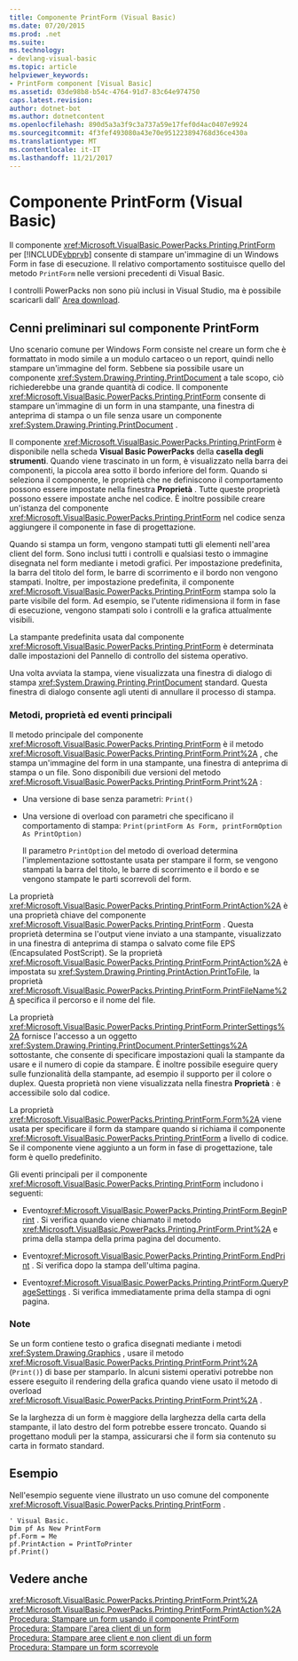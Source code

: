 ```yaml
---
title: Componente PrintForm (Visual Basic)
ms.date: 07/20/2015
ms.prod: .net
ms.suite: 
ms.technology:
- devlang-visual-basic
ms.topic: article
helpviewer_keywords:
- PrintForm component [Visual Basic]
ms.assetid: 03de98b8-b54c-4764-91d7-83c64e974750
caps.latest.revision: 
author: dotnet-bot
ms.author: dotnetcontent
ms.openlocfilehash: 890d5a3a3f9c3a737a59e17fef0d4ac0407e9924
ms.sourcegitcommit: 4f3fef493080a43e70e951223894768d36ce430a
ms.translationtype: MT
ms.contentlocale: it-IT
ms.lasthandoff: 11/21/2017
---
```

# <a name="printform-component-visual-basic"></a>Componente PrintForm (Visual Basic)
Il componente <xref:Microsoft.VisualBasic.PowerPacks.Printing.PrintForm> per [!INCLUDE[vbprvb](~/includes/vbprvb-md.md)] consente di stampare un'immagine di un Windows Form in fase di esecuzione. Il relativo comportamento sostituisce quello del metodo `PrintForm` nelle versioni precedenti di Visual Basic.  
  
 I controlli PowerPacks non sono più inclusi in Visual Studio, ma è possibile scaricarli dall' [Area download](http://www.microsoft.com/en-us/download/details.aspx?id=25169).  
  
## <a name="printform-component-overview"></a>Cenni preliminari sul componente PrintForm  
 Uno scenario comune per Windows Form consiste nel creare un form che è formattato in modo simile a un modulo cartaceo o un report, quindi nello stampare un'immagine del form. Sebbene sia possibile usare un componente <xref:System.Drawing.Printing.PrintDocument> a tale scopo, ciò richiederebbe una grande quantità di codice. Il componente <xref:Microsoft.VisualBasic.PowerPacks.Printing.PrintForm> consente di stampare un'immagine di un form in una stampante, una finestra di anteprima di stampa o un file senza usare un componente <xref:System.Drawing.Printing.PrintDocument> .  
  
 Il componente <xref:Microsoft.VisualBasic.PowerPacks.Printing.PrintForm> è disponibile nella scheda **Visual Basic PowerPacks** della **casella degli strumenti**. Quando viene trascinato in un form, è visualizzato nella barra dei componenti, la piccola area sotto il bordo inferiore del form. Quando si seleziona il componente, le proprietà che ne definiscono il comportamento possono essere impostate nella finestra **Proprietà** . Tutte queste proprietà possono essere impostate anche nel codice. È inoltre possibile creare un'istanza del componente <xref:Microsoft.VisualBasic.PowerPacks.Printing.PrintForm> nel codice senza aggiungere il componente in fase di progettazione.  
  
 Quando si stampa un form, vengono stampati tutti gli elementi nell'area client del form. Sono inclusi tutti i controlli e qualsiasi testo o immagine disegnata nel form mediante i metodi grafici. Per impostazione predefinita, la barra del titolo del form, le barre di scorrimento e il bordo non vengono stampati. Inoltre, per impostazione predefinita, il componente <xref:Microsoft.VisualBasic.PowerPacks.Printing.PrintForm> stampa solo la parte visibile del form. Ad esempio, se l'utente ridimensiona il form in fase di esecuzione, vengono stampati solo i controlli e la grafica attualmente visibili.  
  
 La stampante predefinita usata dal componente <xref:Microsoft.VisualBasic.PowerPacks.Printing.PrintForm> è determinata dalle impostazioni del Pannello di controllo del sistema operativo.  
  
 Una volta avviata la stampa, viene visualizzata una finestra di dialogo di stampa <xref:System.Drawing.Printing.PrintDocument> standard. Questa finestra di dialogo consente agli utenti di annullare il processo di stampa.  
  
### <a name="key-methods-properties-and-events"></a>Metodi, proprietà ed eventi principali  
 Il metodo principale del componente <xref:Microsoft.VisualBasic.PowerPacks.Printing.PrintForm> è il metodo <xref:Microsoft.VisualBasic.PowerPacks.Printing.PrintForm.Print%2A> , che stampa un'immagine del form in una stampante, una finestra di anteprima di stampa o un file. Sono disponibili due versioni del metodo <xref:Microsoft.VisualBasic.PowerPacks.Printing.PrintForm.Print%2A> :  
  
-   Una versione di base senza parametri: `Print()`  
  
-   Una versione di overload con parametri che specificano il comportamento di stampa: `Print(printForm As Form, printFormOption As PrintOption)`  
  
     Il parametro `PrintOption` del metodo di overload determina l'implementazione sottostante usata per stampare il form, se vengono stampati la barra del titolo, le barre di scorrimento e il bordo e se vengono stampate le parti scorrevoli del form.  
  
 La proprietà <xref:Microsoft.VisualBasic.PowerPacks.Printing.PrintForm.PrintAction%2A> è una proprietà chiave del componente <xref:Microsoft.VisualBasic.PowerPacks.Printing.PrintForm> . Questa proprietà determina se l'output viene inviato a una stampante, visualizzato in una finestra di anteprima di stampa o salvato come file EPS (Encapsulated PostScript). Se la proprietà <xref:Microsoft.VisualBasic.PowerPacks.Printing.PrintForm.PrintAction%2A> è impostata su <xref:System.Drawing.Printing.PrintAction.PrintToFile>, la proprietà <xref:Microsoft.VisualBasic.PowerPacks.Printing.PrintForm.PrintFileName%2A> specifica il percorso e il nome del file.  
  
 La proprietà <xref:Microsoft.VisualBasic.PowerPacks.Printing.PrintForm.PrinterSettings%2A> fornisce l'accesso a un oggetto <xref:System.Drawing.Printing.PrintDocument.PrinterSettings%2A> sottostante, che consente di specificare impostazioni quali la stampante da usare e il numero di copie da stampare. È inoltre possibile eseguire query sulle funzionalità della stampante, ad esempio il supporto per il colore o duplex. Questa proprietà non viene visualizzata nella finestra **Proprietà** : è accessibile solo dal codice.  
  
 La proprietà <xref:Microsoft.VisualBasic.PowerPacks.Printing.PrintForm.Form%2A> viene usata per specificare il form da stampare quando si richiama il componente <xref:Microsoft.VisualBasic.PowerPacks.Printing.PrintForm> a livello di codice. Se il componente viene aggiunto a un form in fase di progettazione, tale form è quello predefinito.  
  
 Gli eventi principali per il componente <xref:Microsoft.VisualBasic.PowerPacks.Printing.PrintForm> includono i seguenti:  
  
-   Evento<xref:Microsoft.VisualBasic.PowerPacks.Printing.PrintForm.BeginPrint> . Si verifica quando viene chiamato il metodo <xref:Microsoft.VisualBasic.PowerPacks.Printing.PrintForm.Print%2A> e prima della stampa della prima pagina del documento.  
  
-   Evento<xref:Microsoft.VisualBasic.PowerPacks.Printing.PrintForm.EndPrint> . Si verifica dopo la stampa dell'ultima pagina.  
  
-   Evento<xref:Microsoft.VisualBasic.PowerPacks.Printing.PrintForm.QueryPageSettings> . Si verifica immediatamente prima della stampa di ogni pagina.  
  
### <a name="remarks"></a>Note  
 Se un form contiene testo o grafica disegnati mediante i metodi <xref:System.Drawing.Graphics> , usare il metodo <xref:Microsoft.VisualBasic.PowerPacks.Printing.PrintForm.Print%2A> (`Print()`) di base per stamparlo. In alcuni sistemi operativi potrebbe non essere eseguito il rendering della grafica quando viene usato il metodo di overload <xref:Microsoft.VisualBasic.PowerPacks.Printing.PrintForm.Print%2A> .  
  
 Se la larghezza di un form è maggiore della larghezza della carta della stampante, il lato destro del form potrebbe essere troncato. Quando si progettano moduli per la stampa, assicurarsi che il form sia contenuto su carta in formato standard.  
  
## <a name="example"></a>Esempio  
 Nell'esempio seguente viene illustrato un uso comune del componente <xref:Microsoft.VisualBasic.PowerPacks.Printing.PrintForm> .  
  
```  
' Visual Basic.  
Dim pf As New PrintForm  
pf.Form = Me  
pf.PrintAction = PrintToPrinter  
pf.Print()  
```  
  
## <a name="see-also"></a>Vedere anche  
 <xref:Microsoft.VisualBasic.PowerPacks.Printing.PrintForm.Print%2A>  
 <xref:Microsoft.VisualBasic.PowerPacks.Printing.PrintForm.PrintAction%2A>  
 [Procedura: Stampare un form usando il componente PrintForm](../../../visual-basic/developing-apps/printing/how-to-print-a-form-by-using-the-printform-component.md)  
 [Procedura: Stampare l'area client di un form](../../../visual-basic/developing-apps/printing/how-to-print-the-client-area-of-a-form.md)  
 [Procedura: Stampare aree client e non client di un form](../../../visual-basic/developing-apps/printing/how-to-print-client-and-non-client-areas-of-a-form.md)  
 [Procedura: Stampare un form scorrevole](../../../visual-basic/developing-apps/printing/how-to-print-a-scrollable-form.md)
